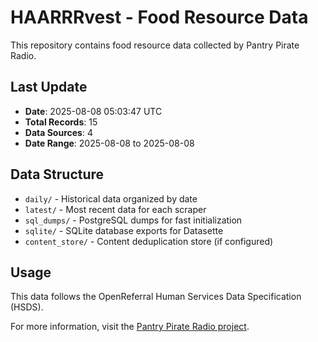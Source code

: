 # HAARRRvest - Food Resource Data

This repository contains food resource data collected by Pantry Pirate Radio.

<!-- HARVESTER AUTO-GENERATED SECTION START -->
## Last Update

- **Date**: 2025-08-08 05:03:47 UTC
- **Total Records**: 15
- **Data Sources**: 4
- **Date Range**: 2025-08-08 to 2025-08-08

## Data Structure

- `daily/` - Historical data organized by date
- `latest/` - Most recent data for each scraper
- `sql_dumps/` - PostgreSQL dumps for fast initialization
- `sqlite/` - SQLite database exports for Datasette
- `content_store/` - Content deduplication store (if configured)

## Usage

This data follows the OpenReferral Human Services Data Specification (HSDS).

For more information, visit the [Pantry Pirate Radio project](https://github.com/For-The-Greater-Good/pantry-pirate-radio).
<!-- HARVESTER AUTO-GENERATED SECTION END -->
